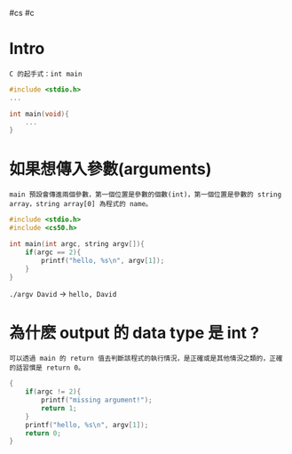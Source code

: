 #cs #c

# Intro
	C 的起手式：int main
```c
#include <stdio.h>
...

int main(void){
	...
}
```

# 如果想傳入參數(arguments)
	main 預設會傳進兩個參數，第一個位置是參數的個數(int)，第一個位置是參數的 string array，string array[0] 為程式的 name。
```c
#include <stdio.h>
#include <cs50.h>

int main(int argc, string argv[]){
	if(argc == 2){
		printf("hello, %s\n", argv[1]);
	}
}
```
`./argv David` → `hello, David`

# 為什麽 output 的 data type 是 int ?
	可以透過 main 的 return 值去判斷該程式的執行情況，是正確或是其他情況之類的，正確的話習慣是 return 0。
```c
{
	if(argc != 2){
		printf("missing argument!");
		return 1;
	}
	printf("hello, %s\n", argv[1]);
	return 0;
}
```
